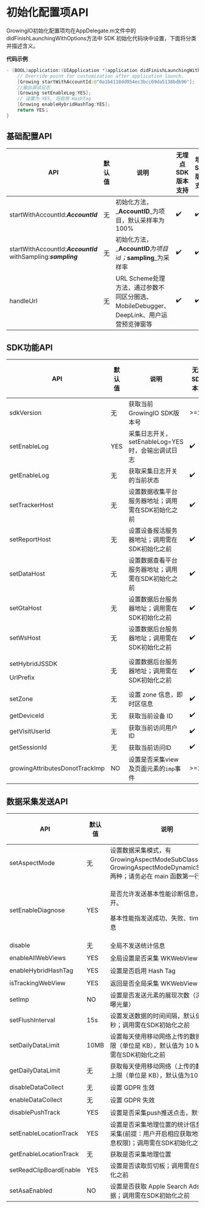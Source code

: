 # 初始化配置项API

GrowingIO初始化配置项均在AppDelegate.m文件中的didFinishLaunchingWithOptions方法中 SDK 初始化代码块中设置，下面将分类并描述含义。

**代码示例**

```swift
- (BOOL)application:(UIApplication *)application didFinishLaunchingWithOptions:(NSDictionary *)launchOptions {
    // Override point for customization after application launch.
    [Growing startWithAccountId:@"0a1b4118dd954ec3bcc69da5138bdb96"];
    //输出调试日志
    [Growing setEnableLog:YES];
    // 设置为 YES, 将启用 HashTag
    [Growing enableHybridHashTag:YES];
    return YES；
}
```

## 基础配置API

| API                                                            | 默认值 | 说明                                                          | 无埋点SDK版本支持 | 埋点SDK版本支持 |
| -------------------------------------------------------------- | --- | ----------------------------------------------------------- | ---------- | --------- |
| startWithAccountId:_**AccountId**_                             | 无   | 初始化方法，_**AccountID**_为项目，默认采样率为100%                         | ✔️         | ✔️        |
| startWithAccountId:_**AccountId**_ withSampling:_**sampling**_ | 无   | 初始化方法，_**AccountID**_为项目id；_**sampling**_为采样率               | ✔️         | ✔️        |
| handleUrl                                                      | 无   | URL Scheme处理方法，通过参数不同区分圈选、MobileDebugger、DeepLink、用户运营预览弹窗等 | ✔️         | ✔️        |

## SDK功能API

| API                                   | 默认值 | 说明                               | 无埋点SDK版本支持 | 埋点SDK版本支持 |
| ------------------------------------- | --- | -------------------------------- | ---------- | --------- |
| sdkVersion                            | 无   | 获取当前GrowingIO SDK版本号             | >=2.0.0    | -         |
| setEnableLog                          | YES | 采集日志开关，setEnableLog=YES时，会输出调试日志 | ✔️         | ✔️        |
| getEnableLog                          | 无   | 获取采集日志开关的当前状态                    | ✔️         | ✔️        |
| setTrackerHost                        | 无   | 设置数据收集平台服务器地址；调用需在SDK初始化之前       | ✔️         | ✔️        |
| setReportHost                         | 无   | 设置设备报活服务器地址；调用需在SDK初始化之前         | ✔️         | ✔️        |
| setDataHost                           | 无   | 设置数据查看平台服务器地址；调用需在SDK初始化之前       | ✔️         | ✔️        |
| setGtaHost                            | 无   | 设置数据后台服务器地址；调用需在SDK初始化之前         | ✔️         | ✔️        |
| setWsHost                             | 无   | 设置数据后台服务器地址；调用需在SDK初始化之前         | ✔️         | ✔️        |
| <p>setHybridJSSDK</p><p>UrlPrefix</p> | 无   | 设置数据后台服务器地址；调用需在SDK初始化之前         | ✔️         | -         |
| setZone                               | 无   | 设置 zone 信息，即时区信息                 | ✔️         | ✔️        |
| getDeviceId                           | 无   | 获取当前设备 ID                        | ✔️         | ✔️        |
| getVisitUserId                        | 无   | 获取当前访问用户ID                       | ✔️         | ✔️        |
| getSessionId                          | 无   | 获取当前访问ID                         | ✔️         | ✔️        |
| growingAttributesDonotTrackImp        | NO  | 设置是否采集view及页面元素的`imp`事件          | >=2.6.7    | -         |

## 数据采集发送API

| API                    | 默认值  | 说明                                                                                            | 无埋点SDK版本支持 | 埋点SDK版本支持 |
| ---------------------- | ---- | --------------------------------------------------------------------------------------------- | ---------- | --------- |
| setAspectMode          | 无    | 设置数据采集模式，有 GrowingAspectModeSubClass 和 GrowingAspectModeDynamicSwizzling 两种；请务必在 main 函数第一行调用 | ✔️         | ✔️        |
| setEnableDiagnose      | YES  | <p>是否允许发送基本性能诊断信息，默认为开。</p><p>基本性能指发送成功、失败、timeout等信息</p>                                     | ✔️         | ✔️        |
| disable                | 无    | 全局不发送统计信息                                                                                     | ✔️         | ✔️        |
| enableAllWebViews      | YES  | 全局设置是否采集 WKWebView 信息                                                                         | ✔️         | -         |
| enableHybridHashTag    | YES  | 设置是否启用 Hash Tag                                                                               | ✔️         | -         |
| isTrackingWebView      | YES  | 返回是否全局采集 WKWebView 信息                                                                         | ✔️         | -         |
| setImp                 | NO   | 设置是否发送元素的展现次数（浏览量、曝光量）                                                                        | ✔️         | -         |
| setFlushInterval       | 15s  | 设置发送数据的时间间隔，默认值为15秒；调用需在SDK初始化之前                                                              | ✔️         | ✔️        |
| setDailyDataLimit      | 10MB | 设置每天使用移动网络上传的数据量的上限（单位是 KB），默认值为 10 MB；调用需在SDK初始化之前                                           | ✔️         | ✔️        |
| getDailyDataLimit      | 无    | 获取每天使用移动网络（上传的数据量的上限（单位是 KB），默认值为10 MB                                                        | ✔️         | ✔️        |
| disableDataCollect     | 无    | 设置 GDPR 生效                                                                                    | ✔️         | ✔️        |
| enableDataCollect      | 无    | 设置 GDPR 失效                                                                                    | ✔️         | ✔️        |
| disablePushTrack       | YES  | 设置是否采集push推送点击，默认不采集                                                                          | ✔️         | ✔️        |
| setEnableLocationTrack | YES  | 设置是否采集地理位置的统计信息，默认采集(前提：用户开启相应获取地理位置信息权限)；调用需在SDK初始化之前                                        | >=2.8.6    | >=2.8.6   |
| getEnableLocationTrack | 无    | 获取是否采集地理位置                                                                                    | >=2.8.6    | >=2.8.6   |
| setReadClipBoardEnable | YES  | 设置是否读取剪切板；调用需在SDK初始化之前                                                                        | >=2.9.8    | >=2.9.8   |
| setAsaEnabled          | NO   | 设置是否获取 Apple Search Ads 归因数据；调用需在SDK初始化之前                                                     | >=2.9.9    | >=2.9.9   |

